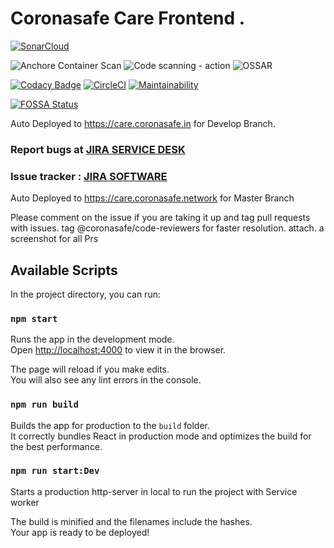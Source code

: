 # Coronasafe Care Frontend . 
[![SonarCloud](https://sonarcloud.io/images/project_badges/sonarcloud-white.svg)](https://sonarcloud.io/dashboard?id=coronasafe_care_fe)

![Anchore Container Scan](https://github.com/coronasafe/care_fe/workflows/Anchore%20Container%20Scan/badge.svg)
![Code scanning - action](https://github.com/coronasafe/care_fe/workflows/Code%20scanning%20-%20action/badge.svg)
![OSSAR](https://github.com/coronasafe/care_fe/workflows/OSSAR/badge.svg)


[![Codacy Badge](https://api.codacy.com/project/badge/Grade/200482ab117e4b5397ff3f5ae5719aa2)](https://www.codacy.com/gh/coronasafe/care_fe?utm_source=github.com&amp;utm_medium=referral&amp;utm_content=coronasafe/care_fe&amp;utm_campaign=Badge_Grade) 
[![CircleCI](https://circleci.com/gh/coronasafe/care_fe.svg?style=svg)](https://circleci.com/gh/coronasafe/care_fe)
[![Maintainability](https://api.codeclimate.com/v1/badges/f1438f693aa459805301/maintainability)](https://codeclimate.com/github/coronasafe/care_fe/maintainability)

[![FOSSA Status](https://app.fossa.com/api/projects/git%2Bgithub.com%2Fcoronasafe%2Fcare_fe.svg?type=large)](https://app.fossa.com/projects/git%2Bgithub.com%2Fcoronasafe%2Fcare_fe?ref=badge_large)

Auto Deployed to https://care.coronasafe.in for Develop Branch. 


### Report bugs at [JIRA SERVICE DESK](https://bugs.coronasafe.in)

### Issue tracker : [JIRA SOFTWARE](https://rakshalife.atlassian.net/browse/CARE)


Auto Deployed to https://care.coronasafe.network for Master Branch

Please comment on the issue if you are taking it up and tag pull requests with issues.
tag @coronasafe/code-reviewers for faster resolution. 
attach. a screenshot for all Prs



## Available Scripts

In the project directory, you can run:

### `npm start`

Runs the app in the development mode.<br />
Open [http://localhost:4000](http://localhost:4000) to view it in the browser.

The page will reload if you make edits.<br />
You will also see any lint errors in the console.

### `npm run build`

Builds the app for production to the `build` folder.<br />
It correctly bundles React in production mode and optimizes the build for the best performance.

###    `npm run start:Dev`
Starts a production http-server in local to run the project with Service worker

The build is minified and the filenames include the hashes.<br />
Your app is ready to be deployed!

